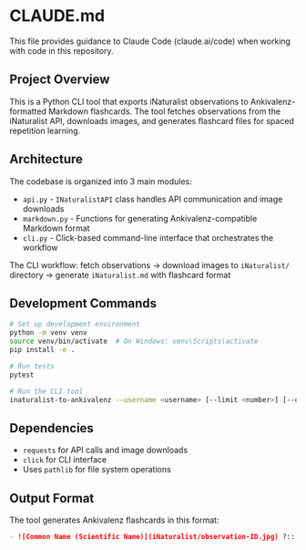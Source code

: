 # CLAUDE.md

This file provides guidance to Claude Code (claude.ai/code) when working with code in this repository.

## Project Overview

This is a Python CLI tool that exports iNaturalist observations to Ankivalenz-formatted Markdown flashcards. The tool fetches observations from the iNaturalist API, downloads images, and generates flashcard files for spaced repetition learning.

## Architecture

The codebase is organized into 3 main modules:

- `api.py` - `INaturalistAPI` class handles API communication and image downloads
- `markdown.py` - Functions for generating Ankivalenz-compatible Markdown format
- `cli.py` - Click-based command-line interface that orchestrates the workflow

The CLI workflow: fetch observations → download images to `iNaturalist/` directory → generate `iNaturalist.md` with flashcard format

## Development Commands

```bash
# Set up development environment
python -m venv venv
source venv/bin/activate  # On Windows: venv\Scripts\activate
pip install -e .

# Run tests
pytest

# Run the CLI tool
inaturalist-to-ankivalenz --username <username> [--limit <number>] [--output-dir <directory>] [--common-name-lang <language>]
```

## Dependencies

- `requests` for API calls and image downloads
- `click` for CLI interface
- Uses `pathlib` for file system operations

## Output Format

The tool generates Ankivalenz flashcards in this format:
```markdown
- ![Common Name (Scientific Name)](iNaturalist/observation-ID.jpg) ?:: Common Name (Scientific Name)
```